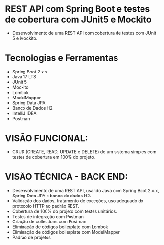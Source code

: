 # REST API com Spring Boot e testes de cobertura com JUnit5 e Mockito

* Desenvolvimento de uma REST API com cobertura de testes com JUnit 5 e Mockito.

# Tecnologias e Ferramentas
* Spring Boot 2.x.x
* Java 17 LTS
* JUnit 5
* Mockito
* Lombok
* ModelMapper
* Spring Data JPA
* Banco de Dados H2
* IntelliJ IDEA
* Postman

# VISÃO FUNCIONAL:
* CRUD (CREATE, READ, UPDATE e DELETE) de um sistema  simples com testes de cobertura em 100% do projeto.

# VISÃO TÉCNICA - BACK END:
* Desenvolvimento de uma REST API, usando Java com Spring Boot 2.x.x, Spring Data JPA e banco de dados H2. 
* Validação dos dados, tratamento de exceções, uso adequado do protocolo HTTP no padrão REST.
* Cobertura de 100% do projeto com testes unitários.
* Testes de integração com Postman
* Criação de collections com Postman
* Eliminação de códigos boilerplate com Lombok 
* Eliminação de códigos boilerplate com ModelMapper
* Padrão de projetos
